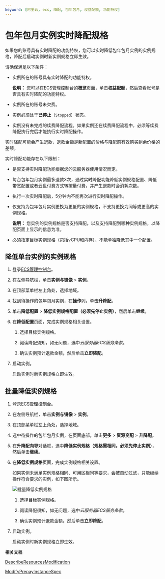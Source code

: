 ```yaml
---
keyword: [阿里云, ecs, 降配, 包年包月, 权益配额, 功能特权]
---
```


# 包年包月实例实时降配规格

如果您的账号具有实时降配的功能特权，您可以实时降低包年包月实例的实例规格，降配后启动实例时新实例规格立即生效。

请确保满足以下条件：

-   实例所在的账号具有实时降配的功能特权。

    **说明：** 您可以在ECS管理控制台的**概览**页面，单击**权益配额**，然后查看账号是否具有实时降配的功能特权。

-   实例所在的账号未欠费。
-   实例必须处于**已停止**（`Stopped`）状态。
-   实例没有未完成的续费降配流程。如果实例还在续费降配流程中，必须等续费降配执行完后才能执行实时降配操作。

实时降配可能会产生退款，退款金额是新配置的价格与降配前有效购买剩余价格的差额。

实时降配功能存在以下限制：

-   是否支持实时降配功能根据您的云服务器使用情况而定。
-   每台包年包月实例最多退款3次，通过实时降配功能降低实例规格配置、降低带宽配置或者云盘付费方式转按量付费，并产生退款时会消耗次数。
-   执行一次实时降配后，5分钟内不能再次进行实时降配操作。
-   仅支持为包年包月实例更换为更低的实例规格，不支持更换为同等或更高的实例规格。

    **说明：** 您实例的实例规格是否支持降配，以及支持降配到哪种实例规格，以降配页面上显示的信息为准。

-   必须指定目标实例规格（包括vCPU和内存），不能单独降低其中一个配置。

## 降低单台实例的实例规格

1.  登录[ECS管理控制台](https://ecs.console.aliyun.com)。

2.  在左侧导航栏，单击**实例与镜像** \> **实例**。

3.  在顶部菜单栏左上角处，选择地域。

4.  找到待操作的包年包月实例，在**操作**列，单击**升降配**。

5.  单击**降低配置** \> **降低实例规格配置（必须先停止实例）**，然后单击**继续**。

6.  在**降低配置**页面，完成实例规格相关设置。

    1.  选择目标实例规格。

    2.  阅读降配须知，如无问题，选中*云服务器ECS服务条款*。

    3.  确认实例预计退款金额，然后单击**立即降配**。

7.  启动实例。

    启动实例时新实例规格立即生效。


## 批量降低实例规格

1.  登录[ECS管理控制台](https://ecs.console.aliyun.com)。

2.  在左侧导航栏，单击**实例与镜像** \> **实例**。

3.  在顶部菜单栏左上角处，选择地域。

4.  选中待操作的包年包月实例，在页面底部，单击**更多** \> **资源变配** \> **升降配**。

5.  在**升降配向导**对话框，选中**降低实例规格（规格需相同，必须先停止实例）**，然后单击**继续**。

6.  在**降低实例规格**页面，完成实例规格相关设置。

    如果实例未满足实例规格相同、可用区相同等要求，会被自动过滤，只能继续操作符合要求的实例，如下图所示。

    ![批量降低实例规格](https://static-aliyun-doc.oss-cn-hangzhou.aliyuncs.com/assets/img/zh-CN/1414359951/p135081.png)

    1.  选择目标实例规格。

    2.  阅读降配须知，如无问题，选中*云服务器ECS服务条款*。

    3.  确认实例预计退款金额，然后单击**立即降配**。

7.  启动实例。

    启动实例时新实例规格立即生效。


**相关文档**  


[DescribeResourcesModification](/intl.zh-CN/API参考/地域/DescribeResourcesModification.md)

[ModifyPrepayInstanceSpec](/intl.zh-CN/API参考/实例/ModifyPrepayInstanceSpec.md)

